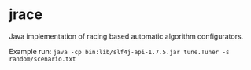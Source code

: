 # jrace
Java implementation of racing based automatic algorithm configurators.

Example run: 
`java -cp bin:lib/slf4j-api-1.7.5.jar tune.Tuner -s random/scenario.txt`
